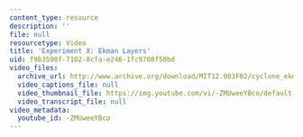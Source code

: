 ```yaml
---
content_type: resource
description: ''
file: null
resourcetype: Video
title: 'Experiment X: Ekman Layers'
uid: f9b3598f-7102-8cfa-e246-1fc9708f50bd
video_files:
  archive_url: http://www.archive.org/download/MIT12.003F02/cyclone_ekmn.mp4
  video_captions_file: null
  video_thumbnail_file: https://img.youtube.com/vi/-ZMUweeYBco/default.jpg
  video_transcript_file: null
video_metadata:
  youtube_id: -ZMUweeYBco
---
```

